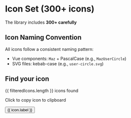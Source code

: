 # Icon Set (300+ icons)

The library includes **300+ carefully**

## Icon Naming Convention

All icons follow a consistent naming pattern:

- Vue components: `Maz` + PascalCase (e.g., `MazUserCircle`)
- SVG files: kebab-case (e.g., `user-circle.svg`)

## Find your icon

<ComponentDemo>
  <div class="maz-flex maz-flex-col maz-gap-4">
    <div class="maz-flex maz-gap-2 maz-items-start">
      <MazInput v-model="search" label="Search icon" @update:model-value="search = $event.trim()" :left-icon="MazIcons.MazMagnifyingGlass" class="flex-1" />
      <div class="maz-flex maz-flex-col maz-gap-1 maz-items-end">
        <p class="maz-text-muted">{{ filteredIcons.length }} icons found</p>
        <p class="maz-text-muted">
          Click to copy icon to clipboard
        </p>
      </div>
    </div>
    <div class="maz-grid maz-grid-cols-3 maz-gap-2">
      <button v-for="icon in filteredIcons" :key="icon.label" class="maz-flex maz-flex-col maz-items-center maz-gap-2 maz-text-center maz-border maz-border-solid maz-border-divider maz-rounded maz-p-4 maz-truncate hover:maz-bg-surface-400" @click="copyIcon(icon.label)">
        <Component :is="icon.value" class="maz-text-2xl" />
        <span class="maz-text-xs maz-text-muted maz-truncate">{{ icon.label }}</span>
      </button>
    </div>
  </div>
</ComponentDemo>

<script setup>
import { ref, computed } from 'vue'
import { useToast } from 'maz-ui/composables/useToast'
import { vTooltip } from 'maz-ui/directives/vTooltip'

const MazIcons = await import('@maz-ui/icons')
const { success} = useToast()

const icons = Object.entries(MazIcons).map(([name, component]) => ({
  label: name,
  value: component,
}))

const search = ref()

const filteredIcons = computed(() => {
  console.log(search.value)
  if (!search.value) return icons

  return icons.filter(icon => icon.label.toLowerCase().includes(search.value.toLowerCase())).slice(0, 10)
})

const copyIcon = (icon) => {
  navigator.clipboard.writeText(icon)
  success('Icon copied to clipboard')
}
</script>
